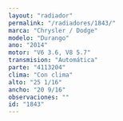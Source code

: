 ```yaml
---
layout: "radiador"
permalink: "/radiadores/1843/"
marca: "Chrysler / Dodge"
modelo: "Durango"
ano: "2014"
motor: "V6 3.6, V8 5.7"
transmision: "Automática"
parte: "4113204"
clima: "Con clima"
alto: "25 1/16"
ancho: "20 9/16"
observaciones: ""
id: "1843"
---
```


